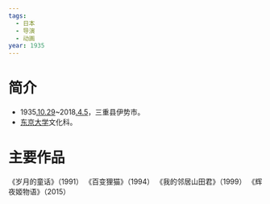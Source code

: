 ```yaml
---
tags:
  - 日本
  - 导演
  - 动画
year: 1935
---
```

# 简介

- 1935[.10.29](2024-10-29.md)~2018[.4.5](2024-04-05.md)，三重县伊势市。
- [东京大学](东京大学.md)文化科。
# 主要作品

《岁月的童话》（1991）
《百变狸猫》（1994）
《我的邻居山田君》（1999）
《辉夜姬物语》（2015）